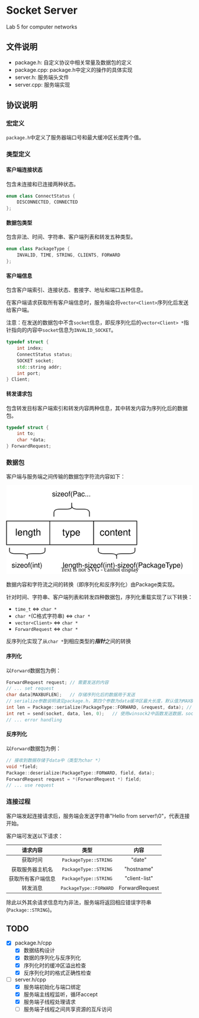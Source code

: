 # Socket Server

Lab 5 for computer networks

## 文件说明

- package.h: 自定义协议中相关常量及数据包的定义
- package.cpp: package.h中定义的操作的具体实现
- server.h: 服务端头文件
- server.cpp: 服务端实现

## 协议说明

### 宏定义

`package.h`中定义了服务器端口号和最大缓冲区长度两个值。

### 类型定义

#### 客户端连接状态

包含未连接和已连接两种状态。

```cpp
enum class ConnectStatus {
	DISCONNECTED, CONNECTED
};
```

#### 数据包类型

包含非法、时间、字符串、客户端列表和转发五种类型。

```cpp
enum class PackageType {
	INVALID, TIME, STRING, CLIENTS, FORWARD
};
```

#### 客户端信息

包含客户端索引、连接状态、套接字、地址和端口五种信息。

在客户端请求获取所有客户端信息时，服务端会将`vector<Client>`序列化后发送给客户端。

注意：在发送的数据包中不含`socket`信息，即反序列化后的`vector<Client> *`指针指向的内容中`socket`信息为`INVALID_SOCKET`。

```cpp
typedef struct {
	int index;
	ConnectStatus status;
	SOCKET socket;
	std::string addr;
	int port;
} Client;
```

#### 转发请求包

包含转发目标客户端索引和转发内容两种信息，其中转发内容为序列化后的数据包。

```cpp
typedef struct {
	int to;
	char *data;
} ForwardRequest;
```

### 数据包

客户端与服务端之间传输的数据包字符流内容如下：

![package](Readme.assets/package.drawio.svg)

数据内容和字符流之间的转换（即序列化和反序列化）由Package类实现。

针对时间、字符串、客户端列表和转发四种数据包，序列化重载实现了以下转换：

- `time_t` <=> `char *`
- `char *`(C格式字符串) <=> `char *`
- `vector<Client>` <=> `char *`
- `ForwardRequest` <=> `char *`

反序列化实现了从`char *`到相应类型的***指针***之间的转换

#### 序列化

以`Forward`数据包为例：

```cpp
ForwardRequest request; // 需要发送的内容
// ... set request
char data[MAXBUFLEN];   // 存储序列化后的数据用于发送
// serialize参数说明请见package.h，第四个参数为data缓冲区最大长度，默认值为MAXBUFLEN
int len = Package::serialize(PackageType::FORWARD, &request, data); // 返回值为序列化后的长度
int ret = send(socket, data, len, 0);   // 使用winsock2中函数发送数据，socket为目标套接字
// ... error handling
```

#### 反序列化

以`Forward`数据包为例：

```cpp
// 接收到数据存储于data中（类型为char *）
void *field;
Package::deserialize(PackageType::FORWARD, field, data);
ForwardRequest request = *(ForwardRequest *) field;
// ... use request
```

### 连接过程

客户端发起连接请求后，服务端会发送字符串"Hello from server!\0"，代表连接开始。

客户端可发送以下请求：

|   请求内容    |           类型           |       内容       |
|:---------:|:----------------------:|:--------------:|
|   获取时间    | `PackageType::STRING`  |     "date"     |
| 获取服务器主机名  | `PackageType::STRING`  |   "hostname"   |
| 获取所有客户端信息 | `PackageType::STRING`  | "client-list"  |
|   转发消息    | `PackageType::FORWARD` | ForwardRequest |

除此以外其余请求信息均为非法，服务端将返回相应错误字符串(`Package::STRING`)。

## TODO

- [x] package.h/cpp
    - [x] 数据结构设计
    - [x] 数据的序列化与反序列化
    - [x] 序列化时的缓冲区溢出检查
    - [x] 反序列化时的格式正确性检查
- [ ] server.h/cpp
    - [x] 服务端初始化与端口绑定
    - [x] 服务端主线程监听，循环accept
    - [x] 服务端子线程处理请求
    - [ ] 服务端子线程之间共享资源的互斥访问
